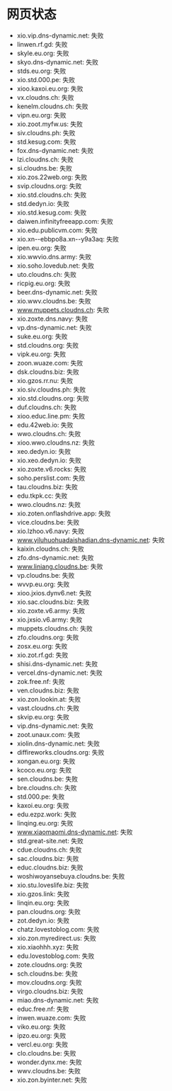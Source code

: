# 网页状态
- xio.vip.dns-dynamic.net: 失败
- linwen.rf.gd: 失败
- skyle.eu.org: 失败
- skyo.dns-dynamic.net: 失败
- stds.eu.org: 失败
- xio.std.000.pe: 失败
- xioo.kaxoi.eu.org: 失败
- vx.cloudns.ch: 失败
- kenelm.cloudns.ch: 失败
- vipn.eu.org: 失败
- xio.zoot.myfw.us: 失败
- siv.cloudns.ph: 失败
- std.kesug.com: 失败
- fox.dns-dynamic.net: 失败
- lzi.cloudns.ch: 失败
- si.cloudns.be: 失败
- xio.zos.22web.org: 失败
- svip.cloudns.org: 失败
- xio.std.cloudns.ch: 失败
- std.dedyn.io: 失败
- xio.std.kesug.com: 失败
- daiwen.infinityfreeapp.com: 失败
- xio.edu.publicvm.com: 失败
- xio.xn--ebbpo8a.xn--y9a3aq: 失败
- ipen.eu.org: 失败
- xio.wwvio.dns.army: 失败
- xio.soho.lovedub.net: 失败
- uto.cloudns.ch: 失败
- ricpig.eu.org: 失败
- beer.dns-dynamic.net: 失败
- xio.wwv.cloudns.be: 失败
- www.muppets.cloudns.ch: 失败
- xio.zoxte.dns.navy: 失败
- vp.dns-dynamic.net: 失败
- suke.eu.org: 失败
- std.cloudns.org: 失败
- vipk.eu.org: 失败
- zoon.wuaze.com: 失败
- dsk.cloudns.biz: 失败
- xio.gzos.rr.nu: 失败
- xio.siv.cloudns.ph: 失败
- xio.std.cloudns.org: 失败
- duf.cloudns.ch: 失败
- xioo.educ.line.pm: 失败
- edu.42web.io: 失败
- wwo.cloudns.ch: 失败
- xioo.wwo.cloudns.nz: 失败
- xeo.dedyn.io: 失败
- xio.xeo.dedyn.io: 失败
- xio.zoxte.v6.rocks: 失败
- soho.perslist.com: 失败
- tau.cloudns.biz: 失败
- edu.tkpk.cc: 失败
- wwo.cloudns.nz: 失败
- xio.zoten.onflashdrive.app: 失败
- vice.cloudns.be: 失败
- xio.lzhoo.v6.navy: 失败
- www.yiluhuohuadaishadian.dns-dynamic.net: 失败
- kaixin.cloudns.ch: 失败
- zfo.dns-dynamic.net: 失败
- www.liniang.cloudns.be: 失败
- vp.cloudns.be: 失败
- wvvp.eu.org: 失败
- xioo.jxios.dynv6.net: 失败
- xio.sac.cloudns.biz: 失败
- xio.zoxte.v6.army: 失败
- xio.jxsio.v6.army: 失败
- muppets.cloudns.ch: 失败
- zfo.cloudns.org: 失败
- zosx.eu.org: 失败
- xio.zot.rf.gd: 失败
- shisi.dns-dynamic.net: 失败
- vercel.dns-dynamic.net: 失败
- zok.free.nf: 失败
- ven.cloudns.biz: 失败
- xio.zon.lookin.at: 失败
- vast.cloudns.ch: 失败
- skvip.eu.org: 失败
- vip.dns-dynamic.net: 失败
- zoot.unaux.com: 失败
- xiolin.dns-dynamic.net: 失败
- diffireworks.cloudns.org: 失败
- xongan.eu.org: 失败
- kcoco.eu.org: 失败
- sen.cloudns.be: 失败
- bre.cloudns.ch: 失败
- std.000.pe: 失败
- kaxoi.eu.org: 失败
- edu.ezpz.work: 失败
- linqing.eu.org: 失败
- www.xiaomaomi.dns-dynamic.net: 失败
- std.great-site.net: 失败
- cdue.cloudns.ch: 失败
- sac.cloudns.biz: 失败
- educ.cloudns.biz: 失败
- woshiwoyansebuya.cloudns.be: 失败
- xio.stu.loveslife.biz: 失败
- xio.gzos.link: 失败
- linqin.eu.org: 失败
- pan.cloudns.org: 失败
- zot.dedyn.io: 失败
- chatz.lovestoblog.com: 失败
- xio.zon.myredirect.us: 失败
- xio.xiaohhh.xyz: 失败
- edu.lovestoblog.com: 失败
- zote.cloudns.org: 失败
- sch.cloudns.be: 失败
- mov.cloudns.org: 失败
- virgo.cloudns.biz: 失败
- miao.dns-dynamic.net: 失败
- educ.free.nf: 失败
- inwen.wuaze.com: 失败
- viko.eu.org: 失败
- ipzo.eu.org: 失败
- vercl.eu.org: 失败
- clo.cloudns.be: 失败
- wonder.dynx.me: 失败
- wwv.cloudns.be: 失败
- xio.zon.byinter.net: 失败
